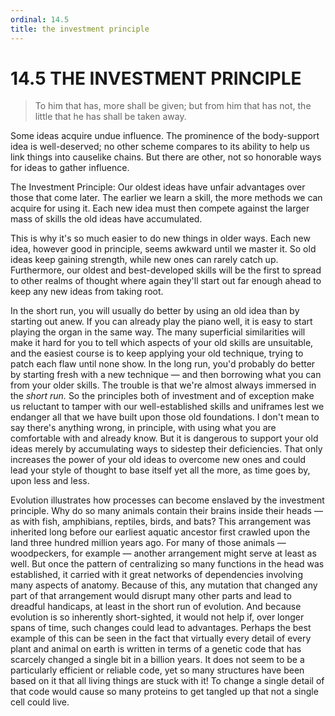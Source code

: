 ```yaml
---
ordinal: 14.5
title: the investment principle
---
```


# 14.5 THE INVESTMENT PRINCIPLE 

<blockquote> To him that has, more shall be given; but from him that has not, the little that he has shall be taken away. </blockquote>
<p>Some ideas acquire undue influence. The prominence of the body-support idea is well-deserved; no other scheme compares to its ability to help us link things into causelike chains. But there are other, not so honorable ways for ideas to gather influence.</p>
<p>The Investment Principle: Our oldest ideas have unfair advantages over those that come later. The earlier we learn a skill, the more methods we can acquire for using it. Each new idea must then compete against the larger mass of skills the old ideas have accumulated.</p>
<p>This is why it's so much easier to do new things in older ways. Each new idea, however good in principle, seems awkward until we master it. So old ideas keep gaining strength, while new ones can rarely catch up. Furthermore, our oldest and best-developed skills will be the first to spread to other realms of thought where again they'll start out far enough ahead to keep any new ideas from taking root.</p>
<p>In the short run, you will usually do better by using an old idea than by starting out anew. If you can already play the piano well, it is easy to start playing the organ in the same way. The many superficial similarities will make it hard for you to tell which aspects of your old skills are unsuitable, and the easiest course is to keep applying your old technique, trying to patch each flaw until none show. In the long run, you'd probably do better by starting fresh with a new technique &mdash; and then borrowing what you can from your older skills. The trouble is that we're almost always immersed in the <em>short run.</em> So the principles both of investment and of exception make us reluctant to tamper with our well-established skills and uniframes lest we endanger all that we have built upon those old foundations. I don't mean to say there's anything wrong, in principle, with using what you are comfortable with and already know. But it is dangerous to support your old ideas merely by accumulating ways to sidestep their deficiencies. That only increases the power of your old ideas to overcome new ones and could lead your style of thought to base itself yet all the more, as time goes by, upon less and less.</p>
<p>Evolution illustrates how processes can become enslaved by the investment principle. Why do so many animals contain their brains inside their heads &mdash; as with fish, amphibians, reptiles, birds, and bats? This arrangement was inherited long before our earliest aquatic ancestor first crawled upon the land three hundred million years ago. For many of those animals &mdash; woodpeckers, for example &mdash; another arrangement might serve at least as well. But once the pattern of centralizing so many functions in the head was established, it carried with it great networks of dependencies involving many aspects of anatomy. Because of this, any mutation that changed any part of that arrangement would disrupt many other parts and lead to dreadful handicaps, at least in the short run of evolution. And because evolution is so inherently short-sighted, it would not help if, over longer spans of time, such changes could lead to advantages. Perhaps the best example of this can be seen in the fact that virtually every detail of every plant and animal on earth is written in terms of a genetic code that has scarcely changed a single bit in a billion years. It does not seem to be a particularly efficient or reliable code, yet so many structures have been based on it that all living things are stuck with it! To change a single detail of that code would cause so many proteins to get tangled up that not a single cell could live.</p>